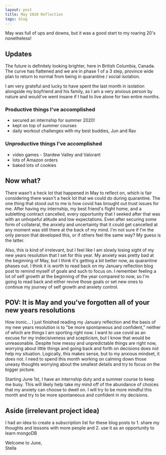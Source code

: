 ```yaml
---
layout: post
title: May 2020 Reflection
tags: blog
---
```


May was full of ups and downs, but it was a good start to my roaring 20's nonetheless!


## Updates
The future is definitely looking brighter, here in British Columbia, Canada. The curve has flattened and we are in phase 1 of a 3 step, province wide plan to return to normal from being in quarantine / social isolation. 

I am very grateful and lucky to have spent the last month in isolation alongside my boyfriend and his family, as I am a very anxious person by nature and would've went insane if I had to live alone for two entire months. 

### Productive things I've accomplished
- secured an internship for summer 2020!
- kept on top of summer courses
- daily workout challenges with my best buddies, Jun and Rav

### Unproductive things I've accomplished
- video games - Stardew Valley and Valorant
- lots of Amazon orders
- baked lots of cookies


## Now what?
There wasn't a heck lot that happened in May to reflect on, which is fair considering there wasn't a heck lot that we could do during quarantine. The one thing that stood out to me is how covid has brought out trust issues for me. After having my internship, my best friend's flight home, and a subletting contract cancelled, every opportunity that I seeked after that was with an unhopeful atitude and low expectations. Even after securing some form of collateral, the anxiety and uncertainty that it could get cancelled at any moment was still there at the back of my mind. I'm not sure if I'm the only person that developed this, or if others feel the same way? My guess is the latter. 

Also, this is kind of irrelevant, but I feel like I am slowly losing sight of my new years resolution that I set for this year. My anxiety was pretty bad at the beginning of May, but I think it's getting a bit better now, as quarantine phases out. I think it is worth to read back on my January reflection blog post to remind myself of goals and such to focus on. I remember feeling a lot of self growth at the beginning of the year compared to now, so I'm going to read back and either revive those goals or set new ones to continue my journey of self growth and anxiety control.  


## POV: It is May and you've forgotten all of your new years resolutions 
How ironic... I just finished reading my January reflection and the basis of my new years resolution is to "be more spontaneous and confident," neither of which are things I am sporting right now. I want to use covid as an excuse for my indecisiveness and scepticism, but I know that would be unreasonable. Despite how messy and unpredictable things are right now, worrying about little things and going back and forth on decisions does not help my situation. Logically, this makes sense, but to my anxious mindset, it does not. I need to spend this month working on calming down those uneasy thoughts worrying about the smallest details and try to focus on the bigger picture. 

Starting June 1st, I have an internship duty and a summer course to keep me busy. This will likely help take my mind off of the abundance of choices that my anxiety can choose to dwell on. I will try to be more mindful this month and try to be more spontaneous and confident in my decisions. 


## Aside (irrelevant project idea)
I had an idea to create a subscription list for these blog posts to 1. share my thoughts and lessons with more people and 2. use it as an opportunity to learn mongoDB



Welcome to June, <br>
Stella
